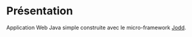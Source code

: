 # Présentation

Application Web Java simple construite avec le micro-framework [Jodd](http://jodd.org/).
